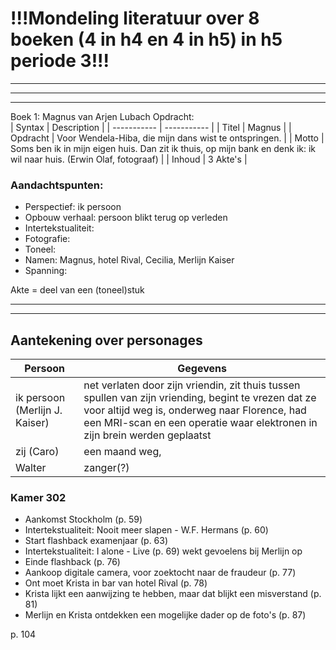 # **!!!Mondeling literatuur over 8 boeken (4 in h4 en 4 in h5) in h5 periode 3!!!**

---
---
---
Boek 1: Magnus van Arjen Lubach
Opdracht:  </br>
| Syntax | Description |
| ----------- | ----------- |
| Titel | Magnus |
| Opdracht | Voor Wendela-Hiba, die mijn dans wist te ontspringen. |
| Motto | Soms ben ik in mijn eigen huis. Dan zit ik thuis, op mijn bank en denk ik: ik wil naar huis. (Erwin Olaf, fotograaf) |
| Inhoud | 3 Akte's |

### Aandachtspunten:
- Perspectief: ik persoon
- Opbouw verhaal: persoon blikt terug op verleden
- Intertekstualiteit:
- Fotografie:
- Toneel:
- Namen: Magnus, hotel Rival, Cecilia, Merlijn Kaiser
- Spanning:

Akte = deel van een (toneel)stuk </br>

---
---

## Aantekening over personages </br>

| Persoon | Gegevens |
| --- | --- |
| ik persoon (Merlijn J. Kaiser) | net verlaten door zijn vriendin, zit thuis tussen spullen van zijn vriending, begint te vrezen dat ze voor altijd weg is, onderweg naar Florence, had een MRI-scan en een operatie waar elektronen in zijn brein werden geplaatst  |
| zij (Caro) | een maand weg,  |
| Walter | zanger(?) |

### Kamer 302

- Aankomst Stockholm (p. 59)
- Intertekstualiteit: Nooit meer slapen - W.F. Hermans (p. 60)
- Start flashback  examenjaar (p. 63)
- Intertekstualiteit: I alone - Live (p. 69) wekt gevoelens bij Merlijn op
- Einde flashback (p. 76)
- Aankoop digitale camera, voor zoektocht naar de fraudeur (p. 77)
- Ont moet Krista in bar van hotel Rival (p. 78)
- Krista lijkt een aanwijzing te hebben, maar dat blijkt een misverstand (p. 81)
- Merlijn en Krista ontdekken een mogelijke dader op de foto's (p. 87)

p. 104
